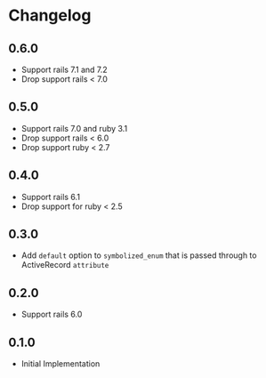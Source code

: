 # Changelog

## 0.6.0
- Support rails 7.1 and 7.2
- Drop support rails < 7.0

## 0.5.0
- Support rails 7.0 and ruby 3.1
- Drop support rails < 6.0
- Drop support ruby < 2.7

## 0.4.0
- Support rails 6.1
- Drop support for ruby < 2.5

## 0.3.0
- Add `default` option to `symbolized_enum` that is passed through to ActiveRecord `attribute`

## 0.2.0
- Support rails 6.0

## 0.1.0
- Initial Implementation

